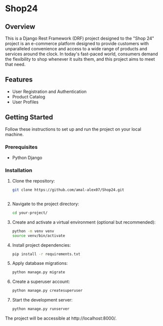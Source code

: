 # Shop24

## Overview

This is a Django Rest Framework (DRF) project designed to the "Shop 24" project is an e-commerce platform designed to provide customers with unparalleled convenience and access to a wide range of products and services around the clock. In today's fast-paced world, consumers demand the flexibility to shop whenever it suits them, and this project aims to meet that need.


## Features

- User Registration and Authentication
- Product Catalog
- User Profiles


## Getting Started

Follow these instructions to set up and run the project on your local machine.

### Prerequisites

- Python Django

### Installation

1. Clone the repository:

   ```bash
   git clone https://github.com/amal-alex07/Shop24.git
  
2. Navigate to the project directory:

   ``` bash
   cd your-project/
3. Create and activate a virtual environment (optional but recommended):

    ```bash
    python -m venv venv
    source venv/bin/activate

4. Install project dependencies:

    ```bash
    pip install -r requirements.txt

5. Apply database migrations:

    ```bash
    python manage.py migrate

6. Create a superuser account:

    ```bash
    python manage.py createsuperuser

7. Start the development server:

    ```bash
    python manage.py runserver
    
The project will be accessible at http://localhost:8000/.
